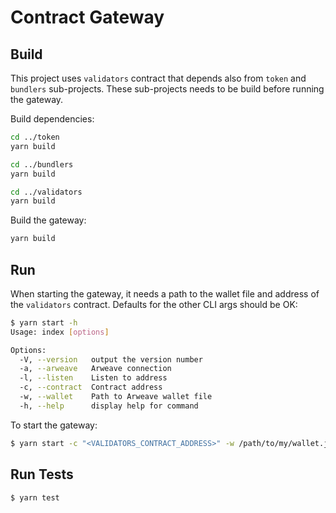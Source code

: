 # Contract Gateway

## Build

This project uses `validators` contract that depends also from `token` and `bundlers` sub-projects. These sub-projects needs to be build before running the gateway.

Build dependencies:

```sh
cd ../token
yarn build

cd ../bundlers
yarn build

cd ../validators
yarn build
```

Build the gateway:

```sh
yarn build
```

## Run

When starting the gateway, it needs a path to the wallet file and address of the `validators` contract. Defaults for the other CLI args should be OK:

```sh
$ yarn start -h
Usage: index [options]

Options:
  -V, --version   output the version number
  -a, --arweave   Arweave connection
  -l, --listen    Listen to address
  -c, --contract  Contract address
  -w, --wallet    Path to Arweave wallet file
  -h, --help      display help for command
```

To start the gateway:

```sh
$ yarn start -c "<VALIDATORS_CONTRACT_ADDRESS>" -w /path/to/my/wallet.json
```

## Run Tests

```sh
$ yarn test
```
